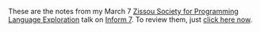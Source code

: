 These are the notes from my March 7
[Zissou Society for Programming Language Exploration](https://groups.google.com/forum/?fromgroups#!forum/pdxlang)
talk on
[Inform 7](http://inform7.com).
To review them, just
[click here now](http://bartmassey.github.com/about-inform-7).
